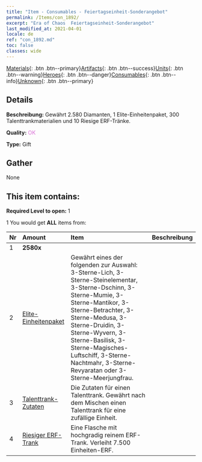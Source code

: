 ```yaml
---
title: "Item - Consumables - Feiertagseinheit-Sonderangebot"
permalink: /Items/con_1892/
excerpt: "Era of Chaos  Feiertagseinheit-Sonderangebot"
last_modified_at: 2021-04-01
locale: de
ref: "con_1892.md"
toc: false
classes: wide
---
```

 [Materials](/de/Items/){: .btn .btn--primary}[Artifacts](/de/Items/Artifacts/){: .btn .btn--success}[Units](/de/Items/Units/){: .btn .btn--warning}[Heroes](/de/Items/Heroes/){: .btn .btn--danger}[Consumables](/de/Items/Consumables/){: .btn .btn--info}[Unknown](/de/Items/Unknown/){: .btn .btn--primary}

## Details
 **Beschreibung:** Gewährt 2.580 Diamanten, 1 Elite-Einheitenpaket, 300 Talenttrankmaterialien und 10 Riesige ERF-Tränke.

 **Quality:** <span style="color: #DA70D6">OK</span>

 **Type:** Gift

## Gather

  None

## This item contains:

 **Required Level to open:** 1

 1 You would get **ALL** items  from:

  | Nr | Amount |     Item    | Beschreibung |
  |:---|:-------|:------------|:-----------:|
  | 1 |  **2580x** | <i class="fas fa-gem"/> |  | 
  | 2 | [Elite-Einheitenpaket](/de/Items/con_1882/) | Gewährt eines der folgenden zur Auswahl: 3-Sterne-Lich, 3-Sterne-Steinelementar, 3-Sterne-Dschinn, 3-Sterne-Mumie, 3-Sterne-Mantikor, 3-Sterne-Betrachter, 3-Sterne-Medusa, 3-Sterne-Druidin, 3-Sterne-Wyvern, 3-Sterne-Basilisk, 3-Sterne-Magisches-Luftschiff, 3-Sterne-Nachtmahr, 3-Sterne-Revyaratan oder 3-Sterne-Meerjungfrau. | 
  | 3 | [Talenttrank-Zutaten](/de/Items/con_1120/) | Die Zutaten für einen Talenttrank. Gewährt nach dem Mischen einen Talenttrank für eine zufällige Einheit. | 
  | 4 | [Riesiger ERF-Trank](/de/Items/con_703/) | Eine Flasche mit hochgradig reinem ERF-Trank. Verleiht 7.500 Einheiten-ERF. | 
